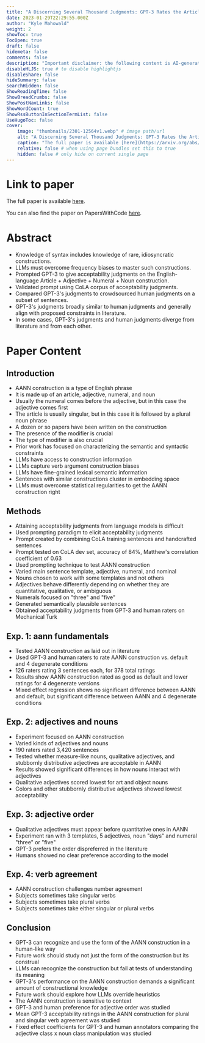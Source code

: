 ```yaml
---
title: "A Discerning Several Thousand Judgments: GPT-3 Rates the Article + Adjective + Numeral + Noun Construction"
date: 2023-01-29T22:29:55.000Z
author: "Kyle Mahowald"
weight: 2
showToc: true
TocOpen: true
draft: false
hidemeta: false
comments: false
description: "Important disclaimer: the following content is AI-generated, please make sure to fact check the presented information by reading the full paper."
disableHLJS: true # to disable highlightjs
disableShare: false
hideSummary: false
searchHidden: false
ShowReadingTime: false
ShowBreadCrumbs: false
ShowPostNavLinks: false
ShowWordCount: true
ShowRssButtonInSectionTermList: false
UseHugoToc: false
cover:
    image: "thumbnails/2301-12564v1.webp" # image path/url
    alt: "A Discerning Several Thousand Judgments: GPT-3 Rates the Article + Adjective + Numeral + Noun Construction" # alt text
    caption: "The full paper is available [here](https://arxiv.org/abs/2301.12564)." # display caption under cover
    relative: false # when using page bundles set this to true
    hidden: false # only hide on current single page
---
```


# Link to paper
The full paper is available [here](https://arxiv.org/abs/2301.12564).

You can also find the paper on PapersWithCode [here](https://paperswithcode.com/paper/a-discerning-several-thousand-judgments-gpt-3).

# Abstract
- Knowledge of syntax includes knowledge of rare, idiosyncratic constructions.
- LLMs must overcome frequency biases to master such constructions.
- Prompted GPT-3 to give acceptability judgments on the English-language Article + Adjective + Numeral + Noun construction.
- Validated prompt using CoLA corpus of acceptability judgments.
- Compared GPT-3's judgments to crowdsourced human judgments on a subset of sentences.
- GPT-3's judgments broadly similar to human judgments and generally align with proposed constraints in literature.
- In some cases, GPT-3's judgments and human judgments diverge from literature and from each other.

# Paper Content

## Introduction
- AANN construction is a type of English phrase
- It is made up of an article, adjective, numeral, and noun
- Usually the numeral comes before the adjective, but in this case the adjective comes first
- The article is usually singular, but in this case it is followed by a plural noun phrase
- A dozen or so papers have been written on the construction
- The presence of the modifier is crucial
- The type of modifier is also crucial
- Prior work has focused on characterizing the semantic and syntactic constraints
- LLMs have access to construction information
- LLMs capture verb argument construction biases
- LLMs have fine-grained lexical semantic information
- Sentences with similar constructions cluster in embedding space
- LLMs must overcome statistical regularities to get the AANN construction right

## Methods
- Attaining acceptability judgments from language models is difficult
- Used prompting paradigm to elicit acceptability judgments
- Prompt created by combining CoLA training sentences and handcrafted sentences
- Prompt tested on CoLA dev set, accuracy of 84%, Matthew's correlation coefficient of 0.63
- Used prompting technique to test AANN construction
- Varied main sentence template, adjective, numeral, and nominal
- Nouns chosen to work with some templates and not others
- Adjectives behave differently depending on whether they are quantitative, qualitative, or ambiguous
- Numerals focused on "three" and "five"
- Generated semantically plausible sentences
- Obtained acceptability judgments from GPT-3 and human raters on Mechanical Turk

## Exp. 1: aann fundamentals
- Tested AANN construction as laid out in literature
- Used GPT-3 and human raters to rate AANN construction vs. default and 4 degenerate conditions
- 126 raters rating 3 sentences each, for 378 total ratings
- Results show AANN construction rated as good as default and lower ratings for 4 degenerate versions
- Mixed effect regression shows no significant difference between AANN and default, but significant difference between AANN and 4 degenerate conditions

## Exp. 2: adjectives and nouns
- Experiment focused on AANN construction
- Varied kinds of adjectives and nouns
- 190 raters rated 3,420 sentences
- Tested whether measure-like nouns, qualitative adjectives, and stubbornly distributive adjectives are acceptable in AANN
- Results showed significant differences in how nouns interact with adjectives
- Qualitative adjectives scored lowest for art and object nouns
- Colors and other stubbornly distributive adjectives showed lowest acceptability

## Exp. 3: adjective order
- Qualitative adjectives must appear before quantitative ones in AANN
- Experiment ran with 3 templates, 5 adjectives, noun "days" and numeral "three" or "five"
- GPT-3 prefers the order dispreferred in the literature
- Humans showed no clear preference according to the model

## Exp. 4: verb agreement
- AANN construction challenges number agreement
- Subjects sometimes take singular verbs
- Subjects sometimes take plural verbs
- Subjects sometimes take either singular or plural verbs

## Conclusion
- GPT-3 can recognize and use the form of the AANN construction in a human-like way
- Future work should study not just the form of the construction but its construal
- LLMs can recognize the construction but fail at tests of understanding its meaning
- GPT-3's performance on the AANN construction demands a significant amount of constructional knowledge
- Future work should explore how LLMs override heuristics
- The AANN construction is sensitive to context
- GPT-3 and human preference for adjective order was studied
- Mean GPT-3 acceptability ratings in the AANN construction for plural and singular verb agreement was studied
- Fixed effect coefficients for GPT-3 and human annotators comparing the adjective class x noun class manipulation was studied
